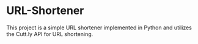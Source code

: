 # URL-Shortener

This project is a simple URL shortener implemented in Python and utilizes the Cutt.ly API for URL shortening. 